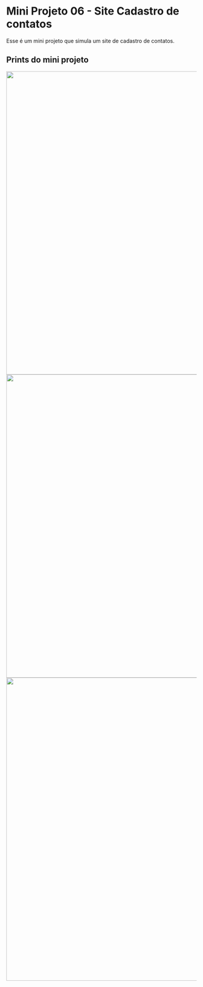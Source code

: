 # Mini Projeto 06 - Site Cadastro de contatos

Esse é um mini projeto que simula um site de cadastro de contatos.

## Prints do mini projeto

<img width='800' src='![image](https://user-images.githubusercontent.com/94030286/176564069-a64a0ecf-a812-49bc-8d36-1819b74b00e1.png)'/>
<img width='800' src='![image](https://user-images.githubusercontent.com/94030286/176564046-1d5c081e-a98f-4444-a6f5-b6e67df5a6e7.png)'/>
<img width='800' src='![image](https://user-images.githubusercontent.com/94030286/176564017-55e16828-51f6-471f-b7f8-9caa231cbe74.png)'/>
